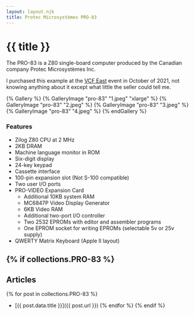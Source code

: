 ```yaml
---
layout: layout.njk
title: Protec Microsystèmes PRO-83
---
```

# {{ title }}

The PRO-83 is a Z80 single-board computer produced by the Canadian company Protec Microsystèmes Inc.

I purchased this example at the <a href="https://vcfed.org/" target="_blank">VCF East</a> event in October of 2021, not knowing anything about it except what little the seller could tell me. 

{% Gallery %}
	{% GalleryImage "pro-83" "1.jpeg" "xlarge" %}
	{% GalleryImage "pro-83" "2.jpeg" %}
	{% GalleryImage "pro-83" "3.jpeg" %}
	{% GalleryImage "pro-83" "4.jpeg" %}
{% endGallery %}

### Features
- Zilog Z80 CPU at 2 MHz
- 2KB DRAM
- Machine language monitor in ROM
- Six-digit display
- 24-key keypad
- Cassette interface
- 100-pin expansion slot (Not S-100 compatible)
- Two user I/O ports
- PRO-VIDEO Expansion Card
  - Additional 10KB system RAM
  - MC6847P Video Display Generator
  - 6KB Video RAM
  - Additional two-port I/O controller
  - Two 2532 EPROMs with editor and assembler programs
  - One EPROM socket for writing EPROMs (selectable 5v or 25v supply)
- QWERTY Matrix Keyboard (Apple II layout)

{% if collections.PRO-83 %}
---
## Articles
{% for post in collections.PRO-83 %}
- [{{ post.data.title }}]({{ post.url }})
{% endfor %}
{% endif %}